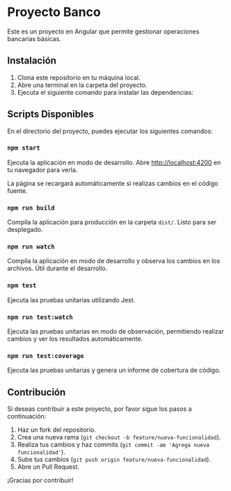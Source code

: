 # Proyecto Banco

Este es un proyecto en Angular que permite gestionar operaciones bancarias básicas.

## Instalación

1. Clona este repositorio en tu máquina local.
2. Abre una terminal en la carpeta del proyecto.
3. Ejecuta el siguiente comando para instalar las dependencias:


## Scripts Disponibles

En el directorio del proyecto, puedes ejecutar los siguientes comandos:

### `npm start`

Ejecuta la aplicación en modo de desarrollo. Abre [http://localhost:4200](http://localhost:4200) en tu navegador para verla.

La página se recargará automáticamente si realizas cambios en el código fuente.

### `npm run build`

Compila la aplicación para producción en la carpeta `dist/`. Listo para ser desplegado.

### `npm run watch`

Compila la aplicación en modo de desarrollo y observa los cambios en los archivos. Útil durante el desarrollo.

### `npm test`

Ejecuta las pruebas unitarias utilizando Jest.

### `npm run test:watch`

Ejecuta las pruebas unitarias en modo de observación, permitiendo realizar cambios y ver los resultados automáticamente.

### `npm run test:coverage`

Ejecuta las pruebas unitarias y genera un informe de cobertura de código.

## Contribución

Si deseas contribuir a este proyecto, por favor sigue los pasos a continuación:

1. Haz un fork del repositorio.
2. Crea una nueva rama (`git checkout -b feature/nueva-funcionalidad`).
3. Realiza tus cambios y haz commits (`git commit -am 'Agrega nueva funcionalidad'`).
4. Sube tus cambios (`git push origin feature/nueva-funcionalidad`).
5. Abre un Pull Request.

¡Gracias por contribuir!
